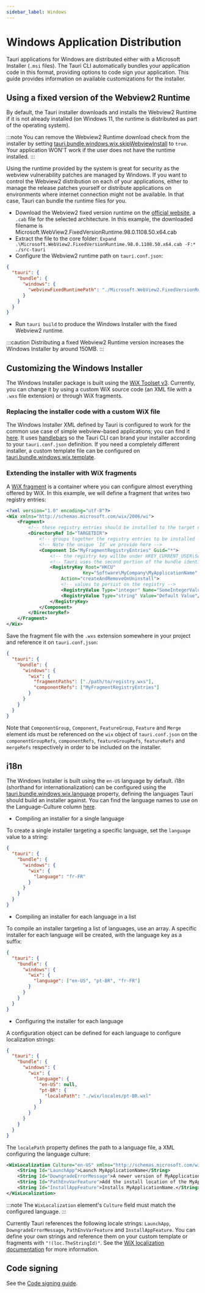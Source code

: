 ```yaml
---
sidebar_label: Windows
---
```


# Windows Application Distribution

Tauri applications for Windows are distributed either with a Microsoft Installer (`.msi` files). The Tauri CLI automatically bundles your application code in this format, providing options to code sign your application. This guide provides information on available customizations for the installer.

## Using a fixed version of the Webview2 Runtime

By default, the Tauri installer downloads and installs the Webview2 Runtime if it is not already installed (on Windows 11, the runtime is distributed as part of the operating system).

:::note
You can remove the Webview2 Runtime download check from the installer by setting [tauri.bundle.windows.wix.skipWebviewInstall] to `true`. Your application WON'T work if the user does not have the runtime installed.
:::

Using the runtime provided by the system is great for security as the webview vulnerability patches are managed by Windows. If you want to control the Webview2 distribution on each of your applications, either to manage the release patches yourself or distribute applications on environments where internet connection might not be available. In that case, Tauri can bundle the runtime files for you.

- Download the Webview2 fixed version runtime on the [official website], a `.cab` file for the selected architecture. In this example, the downloaded filename is Microsoft.WebView2.FixedVersionRuntime.98.0.1108.50.x64.cab
- Extract the file to the core folder: `Expand .\Microsoft.WebView2.FixedVersionRuntime.98.0.1108.50.x64.cab -F:* ./src-tauri`
- Configure the Webview2 runtime path on `tauri.conf.json`:

```json
{
  "tauri": {
    "bundle": {
      "windows": {
        "webviewFixedRuntimePath": "./Microsoft.WebView2.FixedVersionRuntime.98.0.1108.50.x64/"
      }
    }
  }
}
```

- Run `tauri build` to produce the Windows Installer with the fixed Webview2 runtime.

:::caution
Distributing a fixed Webview2 Runtime version increases the Windows Installer by around 150MB.
:::

## Customizing the Windows Installer

The Windows Installer package is built using the [WiX Toolset v3]. Currently, you can change it by using a custom WiX source code (an XML file with a `.wxs` file extension) or through WiX fragments.

### Replacing the installer code with a custom WiX file

The Windows Installer XML defined by Tauri is configured to work for the common use case of simple webview-based applications; you can find it [here]. It uses [handlebars] so the Tauri CLI can brand your installer according to your `tauri.conf.json` definition. If you need a completely different installer, a custom template file can be configured on [tauri.bundle.windows.wix.template].

### Extending the installer with WiX fragments

A [WiX fragment] is a container where you can configure almost everything offered by WiX. In this example, we will define a fragment that writes two registry entries:

```xml
<?xml version="1.0" encoding="utf-8"?>
<Wix xmlns="http://schemas.microsoft.com/wix/2006/wi">
    <Fragment>
        <!-- these registry entries should be installed to the target user's machine -->
        <DirectoryRef Id="TARGETDIR">
            <!-- groups together the registry entries to be installed -->
            <!-- Note the unique `Id` we provide here -->
            <Component Id="MyFragmentRegistryEntries" Guid="*">
                <!-- the registry key willbe under HKEY_CURRENT_USER\Software\MyCompany\MyApplicationName -->
                <!-- Tauri uses the second portion of the bundle identifier as the `MyCompany` name (e.g. `tauri-apps` in `com.tauri-apps.test`)  -->
                <RegistryKey Root="HKCU"
                            Key="Software\MyCompany\MyApplicationName"
                    Action="createAndRemoveOnUninstall">
                    <!-- values to persist on the registry -->
                    <RegistryValue Type="integer" Name="SomeIntegerValue" Value="1" KeyPath="yes"/>
                    <RegistryValue Type="string" Value="Default Value"/>
                </RegistryKey>
            </Component>
        </DirectoryRef>
    </Fragment>
</Wix>
```

Save the fragment file with the `.wxs` extension somewhere in your project and reference it on `tauri.conf.json`:

```json
{
  "tauri": {
    "bundle": {
      "windows": {
        "wix": {
          "fragmentPaths": ["./path/to/registry.wxs"],
          "componentRefs": ["MyFragmentRegistryEntries"]
        }
      }
    }
  }
}
```

Note that `ComponentGroup`, `Component`, `FeatureGroup`, `Feature` and `Merge` element ids must be referenced on the `wix` object of `tauri.conf.json` on the `componentGroupRefs`, `componentRefs`, `featureGroupRefs`, `featureRefs` and `mergeRefs` respectively in order to be included on the installer.

## i18n

The Windows Installer is built using the `en-US` language by default. i18n (shorthand for internationalization) can be configured using the [tauri.bundle.windows.wix.language] property, defining the languages Tauri should build an installer against. You can find the language names to use on the Language-Culture column [here][1].

- Compiling an installer for a single language

To create a single installer targeting a specific language, set the `language` value to a string:

```json
{
  "tauri": {
    "bundle": {
      "windows": {
        "wix": {
          "language": "fr-FR"
        }
      }
    }
  }
}
```

- Compiling an installer for each language in a list

To compile an installer targeting a list of languages, use an array. A specific installer for each language will be created, with the language key as a suffix:

```json
{
  "tauri": {
    "bundle": {
      "windows": {
        "wix": {
          "language": ["en-US", "pt-BR", "fr-FR"]
        }
      }
    }
  }
}
```

-   Configuring the installer for each language

A configuration object can be defined for each language to configure localization strings:

```json
{
  "tauri": {
    "bundle": {
      "windows": {
        "wix": {
          "language": {
            "en-US": null,
            "pt-BR": {
              "localePath": "./wix/locales/pt-BR.wxl"
            }
          }
        }
      }
    }
  }
}
```

The `localePath` property defines the path to a language file, a XML configuring the language culture:

```xml
<WixLocalization Culture="en-US" xmlns="http://schemas.microsoft.com/wix/2006/localization">
    <String Id="LaunchApp">Launch MyApplicationName</String>
    <String Id="DowngradeErrorMessage">A newer version of MyApplicationName is already installed.</String>
    <String Id="PathEnvVarFeature">Add the install location of the MyApplicationName executable to the PATH system environment variable. This allows the MyApplicationName executable to be called from any location.</String>
    <String Id="InstallAppFeature">Installs MyApplicationName.</String>
</WixLocalization>
```

:::note
The `WixLocalization` element's `Culture` field must match the configured language.
:::

Currently Tauri references the following locale strings: `LaunchApp`, `DowngradeErrorMessage`, `PathEnvVarFeature` and `InstallAppFeature`. You can define your own strings and reference them on your custom template or fragments with `"!(loc.TheStringId)"`. See the [WiX localization documentation] for more information.

## Code signing

See the [Code signing guide].

[tauri.bundle.windows.wix.skipWebviewInstall]: /docs/api/config/#tauri.bundle.windows.wix.skipWebviewInstall
[official website]: https://developer.microsoft.com/en-us/microsoft-edge/webview2/#download-section
[WiX Toolset v3]: https://wixtoolset.org/documentation/manual/v3/
[here]: https://github.com/tauri-apps/tauri/blob/dev/tooling/bundler/src/bundle/windows/templates/main.wxs
[handlebars]: https://docs.rs/handlebars/latest/handlebars/
[tauri.bundle.windows.wix.template]: /docs/api/config/#tauri.bundle.windows.wix.template
[WiX fragment]: https://wixtoolset.org/documentation/manual/v3/xsd/wix/fragment.html
[tauri.bundle.windows.wix.language]: /docs/api/config/#tauri.bundle.windows.wix.language
[1]: https://docs.microsoft.com/en-us/windows/win32/msi/localizing-the-error-and-actiontext-tables
[WiX localization documentation]: https://wixtoolset.org/documentation/manual/v3/howtos/ui_and_localization/make_installer_localizable.html
[Code signing guide]: ./sign-windows.md
